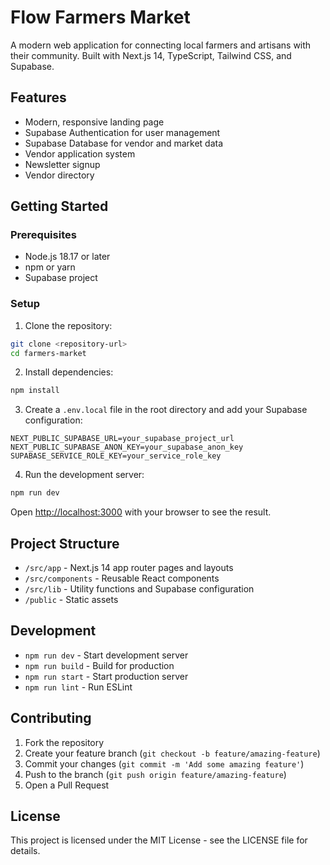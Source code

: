 # Flow Farmers Market

A modern web application for connecting local farmers and artisans with their community. Built with Next.js 14, TypeScript, Tailwind CSS, and Supabase.

## Features

- Modern, responsive landing page
- Supabase Authentication for user management
- Supabase Database for vendor and market data
- Vendor application system
- Newsletter signup
- Vendor directory

## Getting Started

### Prerequisites

- Node.js 18.17 or later
- npm or yarn
- Supabase project

### Setup

1. Clone the repository:
```bash
git clone <repository-url>
cd farmers-market
```

2. Install dependencies:
```bash
npm install
```

3. Create a `.env.local` file in the root directory and add your Supabase configuration:
```
NEXT_PUBLIC_SUPABASE_URL=your_supabase_project_url
NEXT_PUBLIC_SUPABASE_ANON_KEY=your_supabase_anon_key
SUPABASE_SERVICE_ROLE_KEY=your_service_role_key
```

4. Run the development server:
```bash
npm run dev
```

Open [http://localhost:3000](http://localhost:3000) with your browser to see the result.

## Project Structure

- `/src/app` - Next.js 14 app router pages and layouts
- `/src/components` - Reusable React components
- `/src/lib` - Utility functions and Supabase configuration
- `/public` - Static assets

## Development

- `npm run dev` - Start development server
- `npm run build` - Build for production
- `npm run start` - Start production server
- `npm run lint` - Run ESLint

## Contributing

1. Fork the repository
2. Create your feature branch (`git checkout -b feature/amazing-feature`)
3. Commit your changes (`git commit -m 'Add some amazing feature'`)
4. Push to the branch (`git push origin feature/amazing-feature`)
5. Open a Pull Request

## License

This project is licensed under the MIT License - see the LICENSE file for details.
